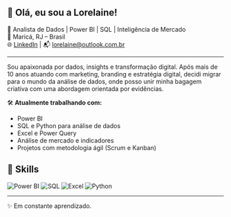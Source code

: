 ## 👋 Olá, eu sou a Lorelaine!

🎯 Analista de Dados | Power BI | SQL | Inteligência de Mercado  
📍 Maricá, RJ – Brasil  
🌐 [LinkedIn](https://www.linkedin.com/in/lorelaine-cherem) | 📬 lorelaine@outlook.com.br

---

Sou apaixonada por dados, insights e transformação digital. Após mais de 10 anos atuando com marketing, branding e estratégia digital, decidi migrar para o mundo da análise de dados, onde posso unir minha bagagem criativa com uma abordagem orientada por evidências.

🛠️ **Atualmente trabalhando com:**
- Power BI
- SQL e Python para análise de dados
- Excel e Power Query
- Análise de mercado e indicadores
- Projetos com metodologia ágil (Scrum e Kanban)

## 🚀 Skills

![Power BI](https://img.shields.io/badge/PowerBI-black?style=for-the-badge&logo=powerbi&logoColor=yellow)
![SQL](https://img.shields.io/badge/SQL-blue?style=for-the-badge&logo=postgresql&logoColor=white)
![Excel](https://img.shields.io/badge/Excel-217346?style=for-the-badge&logo=microsoft-excel&logoColor=white)
![Python](https://img.shields.io/badge/Python-3776AB?style=for-the-badge&logo=python&logoColor=white)

---

✨ Em constante aprendizado.
